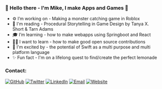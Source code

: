 <!--
banner template
<img src="https://raw.githubusercontent.com/michaelbrave/michaelbrave/master/gh-header-image-MikeBrave.png" alt="banner that says Mike Brave - Developer">
-->
<head>
	<meta name="description" content="Github of Michael Brave" />
	<meta name="title" property="og:title" content="Github/Michaelbrave" />
	<meta property="og:type" content="Github" />
	<meta name="image" property="og:image" content="_" />
	<meta name="description" property="og:description" content="Michael Brave's Github" />
	<meta name="author" content="Michael Brave" />
</head>

### 👋 Hello there - I'm Mike, I make Apps and Games 👋

- ⚙️ I’m working on - Making a monster catching game in Roblox
- 📖 I'm reading - Procedural Storytelling in Game Design by Tanya X. Short & Tarn Adams
- 🎓 I’m learning - how to make webapps using Springboot and React
- 🙋‍♂️ I want to learn - how to make good open source contributions
- 🤩 I'm excited by - the potential of Swift as a multi purpose and multi platform language 
- ✨ Fun fact - I'm on a lifelong quest to find/create the perfect lemonade

### Contact: 
<p align="left">
	<a href = "https://github.com/michaelbrave"><img src="https://img.shields.io/github/followers/michaelbrave.svg?label=GitHub&style=social" alt="GitHub"></a>
	<a href = "https://twitter.com/somebravedude"><img src="https://img.shields.io/twitter/follow/somebravedude?label=Twitter&style=social" alt="Twitter"></a>
	<a href = "https://www.linkedin.com/in/mikebrave"><img src="https://img.shields.io/badge/LinkedIn--_.svg?style=social&logo=linkedin" alt="LinkedIn"></a>
    <a href = "mailto:michaelbrave@outlook.com"><img src="https://img.shields.io/badge/Email-michaelbrave@outlook.com-lightgrey" alt="Email"></a>
    <a href = "https://michaelbrave.github.io/"><img src="https://img.shields.io/badge/Website-https%3A%2F%2Fmichaelbrave.github.io%2F-informational" alt="Website"></a>
</p>

<!--
### Github Stats
-->
<!--
credit for this section goes to https://github.com/anuraghazra/github-readme-stats 
-->
<!--
![Top Langs](https://github-readme-stats.vercel.app/api/top-langs/?username=michaelbrave)
-->
